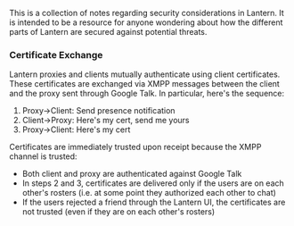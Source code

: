 This is a collection of notes regarding security considerations in Lantern.  It is intended to be a resource for anyone wondering about how the different parts of Lantern are secured against potential threats.

### Certificate Exchange

Lantern proxies and clients mutually authenticate using client certificates.  These certificates are exchanged via XMPP messages between the client and the proxy sent through Google Talk.  In particular, here's the sequence:

 1. Proxy->Client: Send presence notification
 2. Client->Proxy: Here's my cert, send me yours
 3. Proxy->Client: Here's my cert

Certificates are immediately trusted upon receipt because the XMPP channel is trusted:

 * Both client and proxy are authenticated against Google Talk
 * In steps 2 and 3, certificates are delivered only if the users are on each other's rosters (i.e. at some point they authorized each other to chat)
 * If the users rejected a friend through the Lantern UI, the certificates are not trusted (even if they are on each other's rosters)


